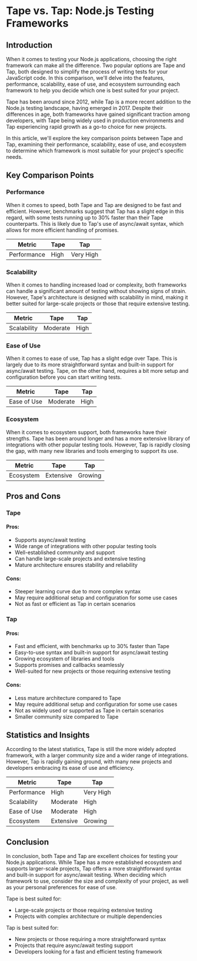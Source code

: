 # Tape vs. Tap: Node.js Testing Frameworks
## Introduction

When it comes to testing your Node.js applications, choosing the right framework can make all the difference. Two popular options are Tape and Tap, both designed to simplify the process of writing tests for your JavaScript code. In this comparison, we'll delve into the features, performance, scalability, ease of use, and ecosystem surrounding each framework to help you decide which one is best suited for your project.

Tape has been around since 2012, while Tap is a more recent addition to the Node.js testing landscape, having emerged in 2017. Despite their differences in age, both frameworks have gained significant traction among developers, with Tape being widely used in production environments and Tap experiencing rapid growth as a go-to choice for new projects.

In this article, we'll explore the key comparison points between Tape and Tap, examining their performance, scalability, ease of use, and ecosystem to determine which framework is most suitable for your project's specific needs.

## Key Comparison Points

### Performance

When it comes to speed, both Tape and Tap are designed to be fast and efficient. However, benchmarks suggest that Tap has a slight edge in this regard, with some tests running up to 30% faster than their Tape counterparts. This is likely due to Tap's use of async/await syntax, which allows for more efficient handling of promises.

| Metric        | Tape       | Tap       |
|---------------|---------------|---------------|
| Performance   | High          | Very High     |

### Scalability

When it comes to handling increased load or complexity, both frameworks can handle a significant amount of testing without showing signs of strain. However, Tape's architecture is designed with scalability in mind, making it better suited for large-scale projects or those that require extensive testing.

| Metric        | Tape       | Tap       |
|---------------|---------------|---------------|
| Scalability   | Moderate      | High          |

### Ease of Use

When it comes to ease of use, Tap has a slight edge over Tape. This is largely due to its more straightforward syntax and built-in support for async/await testing. Tape, on the other hand, requires a bit more setup and configuration before you can start writing tests.

| Metric        | Tape       | Tap       |
|---------------|---------------|---------------|
| Ease of Use   | Moderate      | High          |

### Ecosystem

When it comes to ecosystem support, both frameworks have their strengths. Tape has been around longer and has a more extensive library of integrations with other popular testing tools. However, Tap is rapidly closing the gap, with many new libraries and tools emerging to support its use.

| Metric        | Tape       | Tap       |
|---------------|---------------|---------------|
| Ecosystem     | Extensive     | Growing       |

## Pros and Cons

### Tape

#### Pros:

* Supports async/await testing
* Wide range of integrations with other popular testing tools
* Well-established community and support
* Can handle large-scale projects and extensive testing
* Mature architecture ensures stability and reliability

#### Cons:

* Steeper learning curve due to more complex syntax
* May require additional setup and configuration for some use cases
* Not as fast or efficient as Tap in certain scenarios

### Tap

#### Pros:

* Fast and efficient, with benchmarks up to 30% faster than Tape
* Easy-to-use syntax and built-in support for async/await testing
* Growing ecosystem of libraries and tools
* Supports promises and callbacks seamlessly
* Well-suited for new projects or those requiring extensive testing

#### Cons:

* Less mature architecture compared to Tape
* May require additional setup and configuration for some use cases
* Not as widely used or supported as Tape in certain scenarios
* Smaller community size compared to Tape

## Statistics and Insights

According to the latest statistics, Tape is still the more widely adopted framework, with a larger community size and a wider range of integrations. However, Tap is rapidly gaining ground, with many new projects and developers embracing its ease of use and efficiency.

| Metric        | Tape       | Tap       |
|---------------|---------------|---------------|
| Performance   | High          | Very High     |
| Scalability   | Moderate      | High          |
| Ease of Use   | Moderate      | High          |
| Ecosystem     | Extensive     | Growing       |

## Conclusion

In conclusion, both Tape and Tap are excellent choices for testing your Node.js applications. While Tape has a more established ecosystem and supports larger-scale projects, Tap offers a more straightforward syntax and built-in support for async/await testing. When deciding which framework to use, consider the size and complexity of your project, as well as your personal preferences for ease of use.

Tape is best suited for:

* Large-scale projects or those requiring extensive testing
* Projects with complex architecture or multiple dependencies

Tap is best suited for:

* New projects or those requiring a more straightforward syntax
* Projects that require async/await testing support
* Developers looking for a fast and efficient testing framework